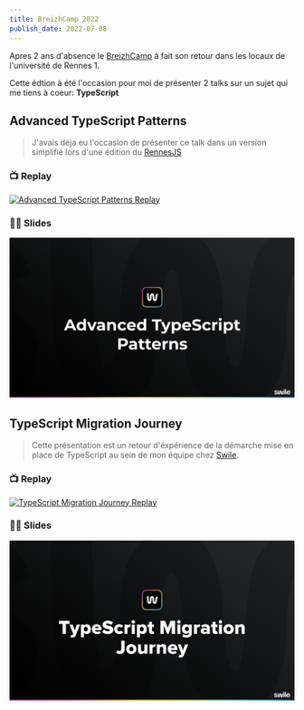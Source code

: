 ```yaml
---
title: BreizhCamp 2022
publish_date: 2022-07-08
---
```


Apres 2 ans d'absence le [BreizhCamp](https://www.breizhcamp.org/) à fait son
retour dans les locaux de l'université de Rennes 1.

Cette édtion à été l'occasion pour moi de présenter 2 talks sur un sujet qui me
tiens à coeur: **TypeScript**

## Advanced TypeScript Patterns

> J'avais déja eu l'occasion de présenter ce talk dans un version simplifié lors
> d'une édition du [RennesJS](https://rennesjs.org)

### 📺 Replay

[![Advanced TypeScript Patterns Replay](https://img.youtube.com/vi/ARdEcCo1RV8/sddefault.jpg)](https://www.youtube.com/watch?v=ARdEcCo1RV8)

### 👨‍🏫 Slides

[![Advanced TypeScript Patterns](./advanced-typescript-patterns.jpeg)](https://docs.google.com/presentation/d/e/2PACX-1vRJtqGCxGQsYmmlm4kckWHuQu4vdb843itC11RXbQpdejaWq-dKPiOj_89ajxFXkYK7rjFjpVDn95Q_/pub)

## TypeScript Migration Journey

> Cette présentation est un retour d'éxpérience de la démarche mise en place de
> TypeScript au sein de mon équipe chez [Swile](https://swile.co/).

### 📺 Replay

[![TypeScript Migration Journey Replay](https://img.youtube.com/vi/eDghyLeTJcg/sddefault.jpg)](https://www.youtube.com/watch?v=eDghyLeTJcg)

### 👨‍🏫 Slides

[![TypeScript Migration Journey](./typescript-migration-journey.jpeg)](https://docs.google.com/presentation/d/e/2PACX-1vSXjeFjunXHX0i2EA1_mfjSF-bdNoPAP3DzsqYcWvB4jtfzUo3bAvvq0j8X4d05UNIhnCJTc9AOewyr/pub)
